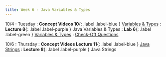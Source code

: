 ```yaml
---
title: Week 6 - Java Variables & Types
---
```


10/4
: Tuesday
: **Concept Videos 10**{: .label .label-blue } [Variables & Types](#)
: **Lecture 8**{: .label .label-purple } Java Variables & Types
: **Lab 6**{: .label .label-green } [Variables & Types](https://edstem.org/us/courses/24341/lessons/42800)
  : [Check-Off Questions](https://cs151.org/lab/)

10/6
: Thursday
: **Concept Videos Lecture 11**{: .label .label-blue } [Java Strings](#)
: **Lecture 8**{: .label .label-purple } Java Strings